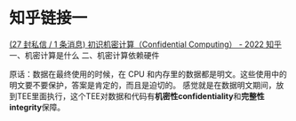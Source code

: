 
# 知乎链接一
[(27 封私信 / 1 条消息) 初识机密计算（Confidential Computing） - 2022 知乎](https://zhuanlan.zhihu.com/p/550164175)
一、机密计算是什么
二、机密计算依赖硬件

原话：数据在最终使用的时候，在 CPU 和内存里的数据都是明文。这些使用中的明文要不要保护，答案是肯定的，而且是迫切的。
感觉就是在数据明文期间，放到TEE里面执行，这个TEE对数据和代码有**机密性confidentiality**和**完整性integrity**保障。
